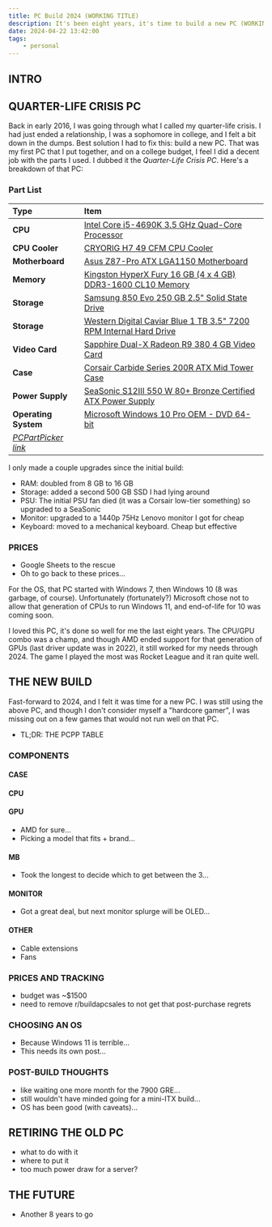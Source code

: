 ```yaml
---
title: PC Build 2024 (WORKING TITLE)
description: It's been eight years, it's time to build a new PC (WORKING DESCRIPTION)
date: 2024-04-22 13:42:00
tags:
    - personal
---
```


## INTRO


## QUARTER-LIFE CRISIS PC

Back in early 2016, I was going through what I called my quarter-life crisis. I had just ended a relationship, I was a sophomore in college, and I felt a bit down in the dumps. Best solution I had to fix this: build a new PC. That was my first PC that I put together, and on a college budget, I feel I did a decent job with the parts I used. I dubbed it the *Quarter-Life Crisis PC*. Here's a breakdown of that PC:

### Part List

Type|Item
:----|:----
**CPU** | [Intel Core i5-4690K 3.5 GHz Quad-Core Processor](https://pcpartpicker.com/product/Tvzv6h/intel-cpu-bx80646i54690k)
**CPU Cooler** | [CRYORIG H7 49 CFM CPU Cooler](https://pcpartpicker.com/product/93Crxr/cryorig-h7-49-cfm-cpu-cooler-h7)
**Motherboard** | [Asus Z87-Pro ATX LGA1150 Motherboard](https://pcpartpicker.com/product/PBMFf7/asus-motherboard-z87pro)
**Memory** | [Kingston HyperX Fury 16 GB (4 x 4 GB) DDR3-1600 CL10 Memory](https://pcpartpicker.com/product/M63RsY/kingston-memory-hx316c10fbk28)
**Storage** | [Samsung 850 Evo 250 GB 2.5" Solid State Drive](https://pcpartpicker.com/product/3kL7YJ/samsung-internal-hard-drive-mz75e250bam)
**Storage** | [Western Digital Caviar Blue 1 TB 3.5" 7200 RPM Internal Hard Drive](https://pcpartpicker.com/product/MwW9TW/western-digital-internal-hard-drive-wd10ezex)
**Video Card** | [Sapphire Dual-X Radeon R9 380 4 GB Video Card](https://pcpartpicker.com/product/hy4NnQ/sapphire-video-card-100384nt4goc2l)
**Case** | [Corsair Carbide Series 200R ATX Mid Tower Case](https://pcpartpicker.com/product/cTQypg/corsair-case-200r)
**Power Supply** | [SeaSonic S12III 550 W 80+ Bronze Certified ATX Power Supply](https://pcpartpicker.com/product/3G97YJ/seasonic-s12iii-550-w-80-bronze-certified-atx-power-supply-ssr-550gb3)
**Operating System** | [Microsoft Windows 10 Pro OEM - DVD 64-bit](https://pcpartpicker.com/product/MfH48d/microsoft-windows-10-pro-oem-dvd-64-bit-fqc-08930)
| [*PCPartPicker link*](https://pcpartpicker.com/list/ysRJN6)

I only made a couple upgrades since the initial build:

- RAM: doubled from 8 GB to 16 GB
- Storage: added a second 500 GB SSD I had lying around
- PSU: The initial PSU fan died (it was a Corsair low-tier something) so upgraded to a SeaSonic
- Monitor: upgraded to a 1440p 75Hz Lenovo monitor I got for cheap
- Keyboard: moved to a mechanical keyboard. Cheap but effective

### PRICES
- Google Sheets to the rescue
- Oh to go back to these prices...

For the OS, that PC started with Windows 7, then Windows 10 (8 was garbage, of course). Unfortunately (fortunately?) Microsoft chose not to allow that generation of CPUs to run Windows 11, and end-of-life for 10 was coming soon.


I loved this PC, it's done so well for me the last eight years. The CPU/GPU combo was a champ, and though AMD ended support for that generation of GPUs (last driver update was in 2022), it still worked for my needs through 2024. The game I played the most was Rocket League and it ran quite well. 



## THE NEW BUILD
Fast-forward to 2024, and I felt it was time for a new PC. I was still using the above PC, and though I don't consider myself a "hardcore gamer", I was missing out on a few games that would not run well on that PC. 

- TL;DR: THE PCPP TABLE

### COMPONENTS

#### CASE

#### CPU

#### GPU
- AMD for sure...
- Picking a model that fits + brand...

#### MB
- Took the longest to decide which to get between the 3...

#### MONITOR
- Got a great deal, but next monitor splurge will be OLED...

#### OTHER
- Cable extensions
- Fans

### PRICES AND TRACKING
- budget was ~$1500 
- need to remove r/buildapcsales to not get that post-purchase regrets

### CHOOSING AN OS
- Because Windows 11 is terrible...
- This needs its own post...

### POST-BUILD THOUGHTS
- like waiting one more month for the 7900 GRE...
- still wouldn't have minded going for a mini-ITX build...
- OS has been good (with caveats)...

## RETIRING THE OLD PC
- what to do with it
- where to put it
- too much power draw for a server?

## THE FUTURE
- Another 8 years to go
